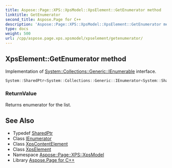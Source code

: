 ```yaml
---
title: Aspose::Page::XPS::XpsModel::XpsElement::GetEnumerator method
linktitle: GetEnumerator
second_title: Aspose.Page for C++
description: 'Aspose::Page::XPS::XpsModel::XpsElement::GetEnumerator method. Implementation of System::Collections::Generic::IEnumerable<XpsContentElement> interface in C++.'
type: docs
weight: 500
url: /cpp/aspose.page.xps.xpsmodel/xpselement/getenumerator/
---
```

## XpsElement::GetEnumerator method


Implementation of [System::Collections::Generic::IEnumerable<XpsContentElement>](../../../system.collections.generic/ienumerable/) interface.

```cpp
System::SharedPtr<System::Collections::Generic::IEnumerator<System::SharedPtr<XpsContentElement>>> Aspose::Page::XPS::XpsModel::XpsElement::GetEnumerator() override
```


### ReturnValue

Returns enumerator for the list.

## See Also

* Typedef [SharedPtr](../../../system/sharedptr/)
* Class [IEnumerator](../../../system.collections.generic/ienumerator/)
* Class [XpsContentElement](../../xpscontentelement/)
* Class [XpsElement](../)
* Namespace [Aspose::Page::XPS::XpsModel](../../)
* Library [Aspose.Page for C++](../../../)
